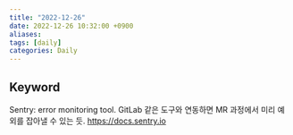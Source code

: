 ```yaml
---
title: "2022-12-26"
date: 2022-12-26 10:32:00 +0900
aliases: 
tags: [daily]
categories: Daily
---
```


## Keyword

Sentry: error monitoring tool. GitLab 같은 도구와 연동하면 MR 과정에서 미리 예외를 잡아낼 수 있는 듯.  https://docs.sentry.io
